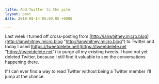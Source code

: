 ```yaml
---
title: Add Twitter to the pile
layout: post
date: 2018-08-14 00:00:00 +0000

---
```

Last week I turned off cross-posting from [http://ianwhitney.micro.blog](http://ianwhitney.micro.blog "http://ianwhitney.micro.blog") to Twitter and today I used [https://tweetdelete.net](https://tweetdelete.net "https://tweetdelete.net") to purge all my existing tweets. I have not yet deleted Twitter, because I still find it valuable to see the conversations happening there. 

If I can ever find a way to read Twitter without being a Twitter member I'll jump at the chance.